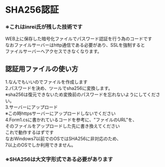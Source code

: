 # SHA256認証  
### ※これはinrei氏が残した技術です  
WEB上に保存した暗号化ファイルでパスワード認証を行う為のコードです  
なおファイルサーバーはhttp通信である必要があり、SSLを強制すると  
ファイルサーバーへアクセスできなくなります。  
## 認証用ファイルの使い方  
1.なんでもいいのでファイルを作成します  
2.パスワードを決め、ツールでsha256に変換します。  
※sha256は復元できないため変換前のパスワードを忘れないようにしてください。  
3.サーバーにアップロード  
※この時httpsサーバーにアップロードしないでください  
4.Form1.csに書かれているコードを参考に、"ファイルのURL"を、  
そのファイルをアップロードした先に書き換えてください  
これで動作するはずです  
なおWindows7以前でのOSではSHA256に非対応のため、  
7以上のOSでしか利用できません。  
### ※SHA256は大文字形式である必要があります
